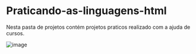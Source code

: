 # Praticando-as-linguagens-html
  Nesta pasta de projetos contém projetos praticos realizado com a ajuda de cursos.


![image](https://user-images.githubusercontent.com/108032085/210184325-12e2563c-3075-4906-9a40-c0cde8f3c158.png)
